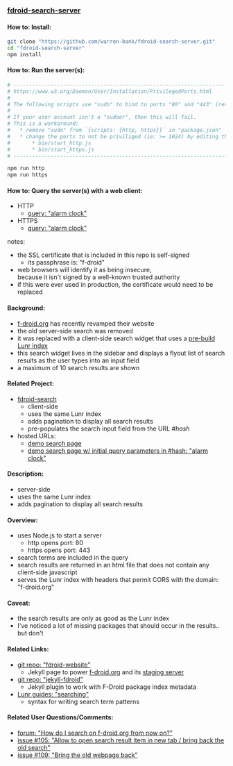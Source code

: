 ### [fdroid-search-server](https://github.com/warren-bank/fdroid-search-server)

#### How to: Install:

```bash
git clone "https://github.com/warren-bank/fdroid-search-server.git"
cd "fdroid-search-server"
npm install
```

#### How to: Run the server(s):

```bash
# ----------------------------------------------------------------------
# https://www.w3.org/Daemon/User/Installation/PrivilegedPorts.html
#
# The following scripts use "sudo" to bind to ports "80" and "443" (respectively).
#
# If your user account isn't a "sudoer", then this will fail.
# This is a workaround:
#   * remove "sudo" from `{scripts: {http, https}}` in "package.json"
#   * change the ports to not be priviliged (ie: >= 1024) by editing the files:
#       * bin/start_http.js
#       * bin/start_https.js
# ----------------------------------------------------------------------

npm run http
npm run https
```

#### How to: Query the server(s) with a web client:

* HTTP
  * [query: "alarm clock"](http://localhost/?q=alarm%20clock)
* HTTPS
  * [query: "alarm clock"](https://localhost/?q=alarm%20clock)

notes:
* the SSL certificate that is included in this repo is self-signed
  * its passphrase is: "f-droid"
* web browsers will identify it as being insecure,<br>because it isn't signed by a well-known trusted authority
* if this were ever used in production, the certificate would need to be replaced

#### Background:

* [f-droid.org](https://f-droid.org/) has recently revamped their website
* the old server-side search was removed
* it was replaced with a client-side search widget that uses a [pre-build Lunr index](https://lunrjs.com/guides/index_prebuilding.html)
* this search widget lives in the sidebar and displays a flyout list of search results as the user types into an input field
* a maximum of 10 search results are shown

#### Related Project:

* [fdroid-search](https://github.com/warren-bank/fdroid-search)
  * client-side
  * uses the same Lunr index
  * adds pagination to display all search results
  * pre-populates the search input field from the URL _#hash_
* hosted URLs:
  * [demo search page](https://warren-bank.github.io/fdroid-search/index.html)
  * [demo search page w/ initial query parameters in #hash: "alarm clock"](https://warren-bank.github.io/fdroid-search/#alarm%20clock)

#### Description:

* server-side
* uses the same Lunr index
* adds pagination to display all search results

#### Overview:

* uses Node.js to start a server
  * http  opens port: 80
  * https opens port: 443
* search terms are included in the query
* search results are returned in an html file that does not contain any client-side javascript
* serves the Lunr index with headers that permit CORS with the domain: "f-droid.org"

#### Caveat:

* the search results are only as good as the Lunr index
* I've noticed a lot of missing packages that should occur in the results.. but don't

#### Related Links:

* [git repo: "fdroid-website"](https://gitlab.com/fdroid/fdroid-website)
  * Jekyll page to power [f-droid.org](https://f-droid.org) and its [staging server](https://fdroid.gitlab.io/fdroid-website/)
* [git repo: "jekyll-fdroid"](https://gitlab.com/fdroid/jekyll-fdroid)
  * Jekyll plugin to work with F-Droid package index metadata
* [Lunr guides: "searching"](https://lunrjs.com/guides/searching.html)
  * syntax for writing search term patterns

#### Related User Questions/Comments:

* [forum: "How do I search on f-droid.org from now on?"](https://forum.f-droid.org/t/how-do-i-search-on-f-droid-org-from-now-on/711)
* [issue #105: "Allow to open search result item in new tab / bring back the old search"](https://gitlab.com/fdroid/fdroid-website/issues/105)
* [issue #109: "Bring the old webpage back"](https://gitlab.com/fdroid/fdroid-website/issues/109)
